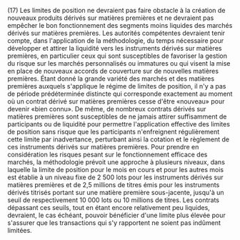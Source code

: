 (17) Les limites de position ne devraient pas faire obstacle à la création de nouveaux produits dérivés sur matières premières et ne devraient pas empêcher le bon fonctionnement des segments moins liquides des marchés dérivés sur matières premières. Les autorités compétentes devraient tenir compte, dans l'application de la méthodologie, du temps nécessaire pour développer et attirer la liquidité vers les instruments dérivés sur matières premières, en particulier ceux qui sont susceptibles de favoriser la gestion du risque sur les marchés personnalisés ou immatures ou qui visent la mise en place de nouveaux accords de couverture sur de nouvelles matières premières. Étant donné la grande variété des marchés et des matières premières auxquels s'applique le régime de limites de position, il n'y a pas de période prédéterminée distincte qui corresponde exactement au moment où un contrat dérivé sur matières premières cesse d'être «nouveau» pour devenir «bien connu». De même, de nombreux contrats dérivés sur matières premières sont susceptibles de ne jamais attirer suffisamment de participants ou de liquidité pour permettre l'application effective des limites de position sans risque que les participants n'enfreignent régulièrement cette limite par inadvertance, perturbant ainsi la cotation et le règlement de ces instruments dérivés sur matières premières. Pour prendre en considération les risques pesant sur le fonctionnement efficace des marchés, la méthodologie prévoit une approche à plusieurs niveaux, dans laquelle la limite de position pour le mois en cours et pour les autres mois est établie à un niveau fixe de 2 500 lots pour les instruments dérivés sur matières premières et de 2,5 millions de titres émis pour les instruments dérivés titrisés portant sur une matière première sous-jacente, jusqu'à un seuil de respectivement 10 000 lots ou 10 millions de titres. Les contrats dépassant ces seuils, tout en étant encore relativement peu liquides, devraient, le cas échéant, pouvoir bénéficier d'une limite plus élevée pour s'assurer que les transactions qui s'y rapportent ne soient pas indûment limitées.